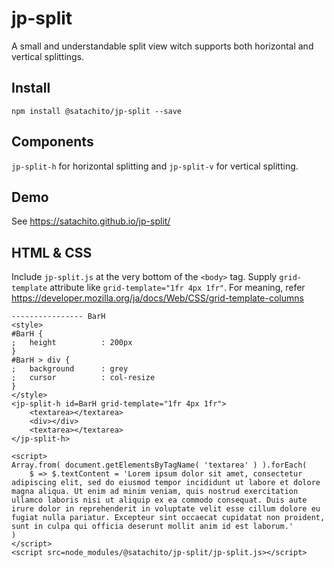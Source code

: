 # jp-split

A small and understandable split view witch supports both horizontal and vertical splittings.

## Install

```
npm install @satachito/jp-split --save
```

## Components

`jp-split-h` for horizontal splitting and `jp-split-v` for vertical splitting.

## Demo

See
https://satachito.github.io/jp-split/

## HTML & CSS

Include `jp-split.js` at the very bottom of the `<body>` tag.
Supply `grid-template` attribute like `grid-template="1fr 4px 1fr"`.
For meaning, refer https://developer.mozilla.org/ja/docs/Web/CSS/grid-template-columns


```
---------------- BarH
<style>
#BarH {
;	height			: 200px
}
#BarH > div {
;	background		: grey
;	cursor			: col-resize
}
</style>
<jp-split-h id=BarH grid-template="1fr 4px 1fr">
	<textarea></textarea>
	<div></div>
	<textarea></textarea>
</jp-split-h>

<script>
Array.from( document.getElementsByTagName( 'textarea' ) ).forEach(
	$ => $.textContent = 'Lorem ipsum dolor sit amet, consectetur adipiscing elit, sed do eiusmod tempor incididunt ut labore et dolore magna aliqua. Ut enim ad minim veniam, quis nostrud exercitation ullamco laboris nisi ut aliquip ex ea commodo consequat. Duis aute irure dolor in reprehenderit in voluptate velit esse cillum dolore eu fugiat nulla pariatur. Excepteur sint occaecat cupidatat non proident, sunt in culpa qui officia deserunt mollit anim id est laborum.'
)
</script>
<script src=node_modules/@satachito/jp-split/jp-split.js></script>
```

